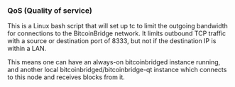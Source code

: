 ### QoS (Quality of service) ###

This is a Linux bash script that will set up tc to limit the outgoing bandwidth for connections to the BitcoinBridge network. It limits outbound TCP traffic with a source or destination port of 8333, but not if the destination IP is within a LAN.

This means one can have an always-on bitcoinbridged instance running, and another local bitcoinbridged/bitcoinbridge-qt instance which connects to this node and receives blocks from it.
